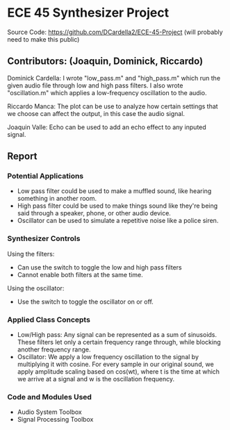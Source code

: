 # ECE 45 Synthesizer Project 

Source Code: https://github.com/DCardella2/ECE-45-Project (will probably need to make this public)

## Contributors: (Joaquin, Dominick, Riccardo)
Dominick Cardella: I wrote "low_pass.m" and "high_pass.m" which run the given audio file through low and high pass filters. I also wrote "oscillation.m" which applies a low-frequency oscillation to the audio. 

Riccardo Manca: The plot can be use to analyze how certain settings that we choose can affect the output, in this case the audio signal.

Joaquin Valle: Echo can be used to add an echo effect to any inputed signal.

## Report

### Potential Applications
- Low pass filter could be used to make a muffled sound, like hearing something in another room.
- High pass filter could be used to make things sound like they're being said through a speaker, phone, or other audio device.
- Oscillator can be used to simulate a repetitive noise like a police siren.

### Synthesizer Controls

Using the filters: 
- Can use the switch to toggle the low and high pass filters
- Cannot enable both filters at the same time.

Using the oscillator: 
- Use the switch to toggle the oscillator on or off.

### Applied Class Concepts
- Low/High pass: Any signal can be represented as a sum of sinusoids. These filters let only a certain frequency range through, while blocking another frequency range.
- Oscillator: We apply a low frequency oscillation to the signal by multiplying it with cosine. For every sample in our original sound, we apply amplitude scaling based on cos(wt), where t is the time at which we arrive at a signal and w is the oscillation frequency.

### Code and Modules Used
- Audio System Toolbox
- Signal Processing Toolbox
